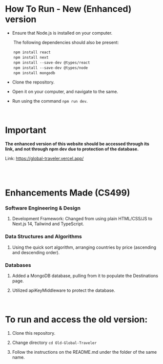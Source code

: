 # How To Run - New (Enhanced) version
- Ensure that Node.js is installed on your computer.

&nbsp;&nbsp;&nbsp;&nbsp;&nbsp;&nbsp;&nbsp;The following dependencies should also be present:

&nbsp;&nbsp;&nbsp;&nbsp;&nbsp;&nbsp;&nbsp;`npm install react`<br/>
&nbsp;&nbsp;&nbsp;&nbsp;&nbsp;&nbsp;&nbsp;`npm install next`<br/>
&nbsp;&nbsp;&nbsp;&nbsp;&nbsp;&nbsp;&nbsp;`npm install --save-dev @types/react`<br/>
&nbsp;&nbsp;&nbsp;&nbsp;&nbsp;&nbsp;&nbsp;`npm install --save-dev @types/node`<br/>
&nbsp;&nbsp;&nbsp;&nbsp;&nbsp;&nbsp;&nbsp;`npm install mongodb`<br/>

- Clone the repository.

- Open it on your computer, and navigate to the same.

- Run using the command `npm run dev`. 

<br/>

# Important
**The enhanced version of this website should be accessed through its link, and not through npm dev due to protection of the database.**



Link: https://global-traveler.vercel.app/

<br/><br/>

# Enhancements Made (CS499)

### Software Engineering & Design

1. Development Framework: Changed from using plain HTML/CSS/JS to Next.js 14, Tailwind and TypeScript.

### Data Structures and Algorithms

1. Using the quick sort algorithm, arranging countries by price (ascending and descending order).

### Databases
1. Added a MongoDB database, pulling from it to populate the Destinations page.

2. Utilized apiKeyMiddleware to protect the database.

<br/>

# To run and access the old version:

1. Clone this repository.

2. Change directory `cd Old-Global-Traveler`

3. Follow the instructions on the README.md under the folder of the same name.

